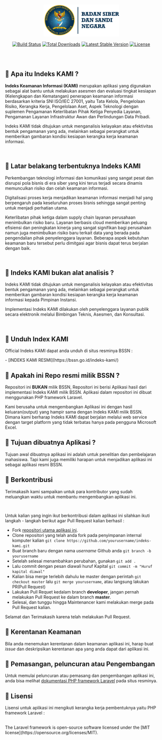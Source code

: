 <p align="center"><img src="bsn-logo.png" width="250"></p>

<p align="center">
<a href="https://travis-ci.org/laravel/framework"><img src="https://travis-ci.org/laravel/framework.svg" alt="Build Status"></a>
<a href="https://packagist.org/packages/laravel/framework"><img src="https://poser.pugx.org/laravel/framework/d/total.svg" alt="Total Downloads"></a>
<a href="https://packagist.org/packages/laravel/framework"><img src="https://poser.pugx.org/laravel/framework/v/stable.svg" alt="Latest Stable Version"></a>
<a href="https://packagist.org/packages/laravel/framework"><img src="https://poser.pugx.org/laravel/framework/license.svg" alt="License"></a>
</p>
<br>
<br>

## 🤨 Apa itu Indeks KAMI ?

<p align="left"><b>Indeks Keamanan Informasi (KAMI)</b> merupakan aplikasi yang digunakan sebagai alat bantu untuk melakukan asesmen dan evaluasi tingkat kesiapan (Kelengkapan dan Kematangan) penerapan keamanan informasi berdasarkan kriteria SNI ISO/IEC 27001, yaitu Tata Kelola, Pengelolaan Risiko, Kerangka Kerja, Pengelolaan Aset, Aspek Teknologi dengan suplemen Pengamanan Keterlibatan Pihak Ketiga Penyedia Layanan, Pengamanan Layanan Infrastruktur Awan dan Perlindungan Data Pribadi.</p>
<p align="left">Indeks KAMI tidak ditujukan untuk menganalisis kelayakan atau efektivitas bentuk pengamanan yang ada, melainkan sebagai perangkat untuk memberikan gambaran kondisi kesiapan kerangka kerja keamanan informasi.</p><br>

## 🌱 Latar belakang terbentuknya Indeks KAMI

<p align="left">Perkembangan teknologi informasi dan komunikasi yang sangat pesat dan disrupsi pola bisnis di era siber yang kini terus terjadi secara dinamis memunculkan risiko dan celah keamanan informasi.</p>
<p align="left">Digitalisasi proses kerja menjadikan keamanan informasi menjadi hal yang berpengaruh pada keseluruhan proses bisnis sehingga sangat penting untuk menjadi perhatian utama.</p>
<p align="left">Keterlibatan pihak ketiga dalam supply chain layanan perusahaan menimbulkan risiko baru. Layanan berbasis cloud memberikan peluang efisiensi dan peningkatan kinerja yang sangat signifikan bagi perusahaan namun juga menimbulkan risiko baru terkait data yang berada pada pengendalian pihak penyelenggara layanan. Beberapa aspek kebutuhan keamanan baru tersebut perlu dimitgasi agar bisnis dapat terus berjalan dengan baik.</p><br>

## 📛 Indeks KAMI bukan alat analisis ?

<p align="left">Indeks KAMI tidak ditujukan untuk menganalisis kelayakan atau efektivitas bentuk pengamanan yang ada, melainkan sebagai perangkat untuk memberikan gambaran kondisi kesiapan kerangka kerja keamanan informasi kepada Pimpinan Instansi.</p>
<p align="left">Implementasi Indeks KAMI dilakukan oleh penyelenggara layanan publik secara elektronik melalui Bimbingan Teknis, Asesmen, dan Konsultasi.</p><br>

## 🎏 Unduh Index KAMI

<p align="left">Official Indeks KAMI dapat anda unduh di situs resminya BSSN :</p>
- [INDEKS KAMI RESMI](https://bssn.go.id/indeks-kami/)

## 🎈 Apakah ini Repo resmi milik BSSN ?

<p align="left">Repositori ini <b>BUKAN</b> milik BSSN, Repositori ini berisi Aplikasi hasil dari implementasi Indeks KAMI milik BSSN. Aplikasi dalam repositori ini dibuat menggunakan PHP framework Laravel.</p>
<p align="left">Kami berusaha untuk mengembangkan Aplikasi ini dengan hasil keluaran(output) yang hampir sama dengan Indeks KAMI milik BSSN. Dimana kami berharap Indeks KAMI dapat berjalan melalui web service dengan target platform yang tidak terbatas hanya pada pengguna Microsoft Excel.</p>

## 🎨 Tujuan dibuatnya Aplikasi ?

<p align="left">Tujuan awal dibuatnya aplikasi ini adalah untuk penelitian dan pembelajaran mahasiswa. Tapi kami juga memiliki harapan untuk menjadikan aplikasi ini sebagai aplikasi resmi BSSN.</p>

## 🥇 Berkontribusi

<p align="left">Terimakasih kami sampaikan untuk para kontributor yang sudah meluangkan waktu untuk membantu mengembangkan aplikasi ini.</p><br>
<p align="left">Untuk kalian yang ingin ikut berkontribusi dalam aplikasi ini silahkan ikuti langkah - langkah berikut agar Pull Request kalian berhasil :</p>

- Fork [repositori utama aplikasi ini](https://github.com/ifirmawan/indeks-kami).
- Clone repositori yang telah anda fork pada penyimpanan internal komputer kalian ``` git clone https://github.com/yourusername/indeks-kami.git ```
- Buat branch baru dengan nama <i>username</i> Github anda ``` git branch -b yourusername ```
- Setelah selesai menambahkan perubahan, gunakan ``` git add . ```
- Lalu commit dengan pesan diawali huruf Kapital ``` git commit -m "Huruf kapital diawal" ```
- Kalian bisa merge terlebih dahulu ke master dengan perintah ``` git checkout master ``` lalu ``` git merge yourusername ```, atau langsung lakukan PR(Pull Request)
- Lakukan Pull Requet kedalam branch <b>developer</b>, jangan pernah melakukan Pull Request ke dalam branch <b>master</b>.
- Selesai, dan tunggu hingga Maintenancer kami melakukan merge pada Pull Request kalian.

<p align="left">Selamat dan Terimakasih karena telah melakukan Pull Request.</p>

## 🧨 Kerentanan Keamanan

Bila anda menemukan kerentanan dalam keamanan aplikasi ini, harap buat <i>issue</i> dan deskripsikan kerentanan apa yang anda dapat dari aplikasi ini.

## 📡 Pemasangan, peluncuran atau Pengembangan

Untuk memulai peluncuran atau pemasang dan pengembangan aplikasi ini, anda bisa melihat [dokumentasi PHP framework Laravel](https://laravel.com/docs) pada situs resminya.

## 🎁 Lisensi

<p align="left">Lisensi untuk aplikasi ini mengikuti kerangka kerja pembentuknya yaitu PHP framework Laravel :</p><br>
The Laravel framework is open-source software licensed under the [MIT license](https://opensource.org/licenses/MIT).
